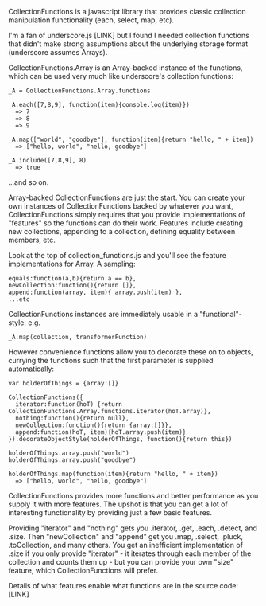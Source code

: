 CollectionFunctions is a javascript library that provides classic collection manipulation functionality (each, select, map, etc).

I'm a fan of underscore.js [LINK] but I found I needed collection functions that didn't make strong assumptions about the underlying storage format (underscore assumes Arrays).

CollectionFunctions.Array is an Array-backed instance of the functions, which can be used very much like underscore's   collection functions:

    _A = CollectionFunctions.Array.functions
    
    _A.each([7,8,9], function(item){console.log(item)})
      => 7
      => 8
      => 9
      
    _A.map(["world", "goodbye"], function(item){return "hello, " + item})
      => ["hello, world", "hello, goodbye"]
    
    _A.include([7,8,9], 8) 
      => true

...and so on.

Array-backed CollectionFunctions are just the start.  You can create your own instances of CollectionFunctions backed by whatever you want, CollectionFunctions simply requires that you provide implementations of "features" so the functions can do their work.  Features include creating new collections, appending to a collection, defining equality between members, etc.

Look at the top of collection_functions.js and you'll see the feature implementations for Array.  A sampling:

    equals:function(a,b){return a == b},
    newCollection:function(){return []},
    append:function(array, item){ array.push(item) },
    ...etc

CollectionFunctions instances are immediately usable in a "functional"-style, e.g.

    _A.map(collection, transformerFunction)

However convenience functions allow you to decorate these on to objects, currying the functions such that the first parameter is supplied automatically:

    var holderOfThings = {array:[]}
    
    CollectionFunctions({
      iterator:function(hoT) {return CollectionFunctions.Array.functions.iterator(hoT.array)}, 
      nothing:function(){return null}, 
      newCollection:function(){return {array:[]}},
      append:function(hoT, item){hoT.array.push(item)}
    }).decorateObjectStyle(holderOfThings, function(){return this})
    
    holderOfThings.array.push("world")
    holderOfThings.array.push("goodbye")
    
    holderOfThings.map(function(item){return "hello, " + item})
      => ["hello, world", "hello, goodbye"]



CollectionFunctions provides more functions and better performance as you supply it with more features.  The upshot is that you can get a lot of interesting functionality by providing just a few basic features.

Providing "iterator" and "nothing" gets you .iterator, .get, .each, .detect, and .size.  Then "newCollection" and "append" get you .map, .select, .pluck, .toCollection, and many others.  You get an inefficient implementation of .size if you only provide "iterator" - it iterates through each member of the collection and counts them up - but you can provide your own "size" feature, which CollectionFunctions will prefer.

Details of what features enable what functions are in the source code: [LINK]